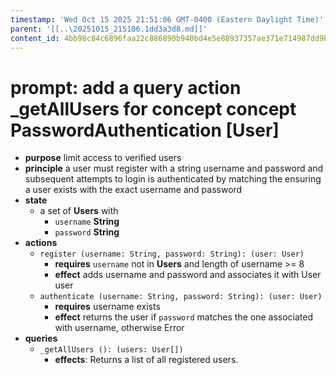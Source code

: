 ```yaml
---
timestamp: 'Wed Oct 15 2025 21:51:06 GMT-0400 (Eastern Daylight Time)'
parent: '[[..\20251015_215106.1dd3a3d8.md]]'
content_id: 4bb98c84c6896faa22c886890b940bd4e5e88937357ae371e714987dd9b816c0
---
```


# prompt: add a query action \_getAllUsers for concept concept PasswordAuthentication \[User]

* **purpose** limit access to verified users
* **principle** a user must register with a string username and password and subsequent attempts to login is authenticated by matching the ensuring a user exists with the exact username and password
* **state**
  * a set of **Users** with
    * `username` **String**
    * `password` **String**
* **actions**
  * `register (username: String, password: String): (user: User)`
    * **requires** `username` not in **Users** and length of username >= 8
    * **effect** adds username and password and associates it with User user
  * `authenticate (username: String, password: String): (user: User)`
    * **requires** username exists
    * **effect** returns the user if `password` matches the one associated with username, otherwise Error
* **queries**
  * `_getAllUsers (): (users: User[])`
    * **effects**: Returns a list of all registered users.
